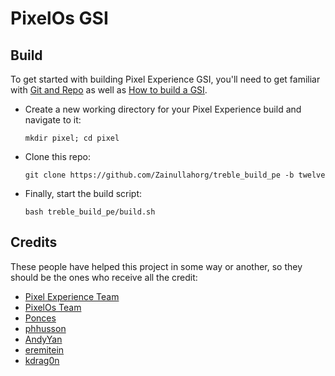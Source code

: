 # PixelOs GSI

## Build
To get started with building Pixel Experience GSI, you'll need to get familiar with [Git and Repo](https://source.android.com/source/using-repo.html) as well as [How to build a GSI](https://github.com/phhusson/treble_experimentations/wiki/How-to-build-a-GSI%3F).
- Create a new working directory for your Pixel Experience build and navigate to it:
    ```
    mkdir pixel; cd pixel
    ```
- Clone this repo:
    ```
    git clone https://github.com/Zainullahorg/treble_build_pe -b twelve
    ```
- Finally, start the build script:
    ```
    bash treble_build_pe/build.sh
    ```

## Credits
These people have helped this project in some way or another, so they should be the ones who receive all the credit:
- [Pixel Experience Team](pixelos.vercel.app)
- [PixelOs Team](https://download.pixelexperience.org/about)
- [Ponces](https://github.com/ponces)
- [phhusson](https://github.com/phhusson)
- [AndyYan](https://github.com/AndyCGYan)
- [eremitein](https://github.com/eremitein)
- [kdrag0n](https://github.com/kdrag0n)
